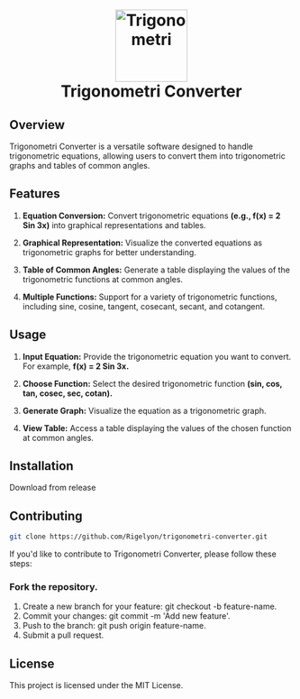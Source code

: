 <h1 align="center">
  <img src="./src/Assets/logo_white.png" alt="Trigonometri" width="128" />
  <br>
  Trigonometri Converter
  <br>
</h1>

## Overview
Trigonometri Converter is a versatile software designed to handle trigonometric equations, allowing users to convert them into trigonometric graphs and tables of common angles.

## Features
1. **Equation Conversion:** Convert trigonometric equations **(e.g., f(x) = 2 Sin 3x)** into graphical representations and tables.

2. **Graphical Representation:** Visualize the converted equations as trigonometric graphs for better understanding.

3. **Table of Common Angles:** Generate a table displaying the values of the trigonometric functions at common angles.

4. **Multiple Functions:** Support for a variety of trigonometric functions, including sine, cosine, tangent, cosecant, secant, and cotangent.

## Usage
1. **Input Equation:** Provide the trigonometric equation you want to convert. For example, **f(x) = 2 Sin 3x.**

2. **Choose Function:** Select the desired trigonometric function **(sin, cos, tan, cosec, sec, cotan).**

3. **Generate Graph:** Visualize the equation as a trigonometric graph.

4. **View Table:** Access a table displaying the values of the chosen function at common angles.

## Installation
Download from release

## Contributing
```bash
git clone https://github.com/Rigelyon/trigonometri-converter.git
```
If you'd like to contribute to Trigonometri Converter, please follow these steps:

### Fork the repository.
1. Create a new branch for your feature: git checkout -b feature-name.
2. Commit your changes: git commit -m 'Add new feature'.
3. Push to the branch: git push origin feature-name.
4. Submit a pull request.

## License
This project is licensed under the MIT License.